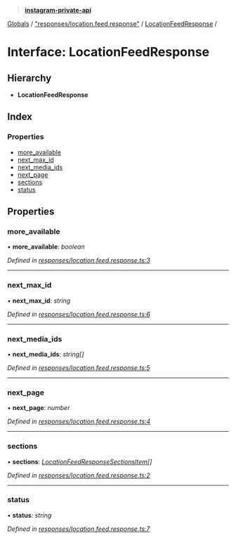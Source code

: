 > **[instagram-private-api](../README.md)**

[Globals](../globals.md) / ["responses/location.feed.response"](../modules/_responses_location_feed_response_.md) / [LocationFeedResponse](_responses_location_feed_response_.locationfeedresponse.md) /

# Interface: LocationFeedResponse

## Hierarchy

* **LocationFeedResponse**

## Index

### Properties

* [more_available](_responses_location_feed_response_.locationfeedresponse.md#more_available)
* [next_max_id](_responses_location_feed_response_.locationfeedresponse.md#next_max_id)
* [next_media_ids](_responses_location_feed_response_.locationfeedresponse.md#next_media_ids)
* [next_page](_responses_location_feed_response_.locationfeedresponse.md#next_page)
* [sections](_responses_location_feed_response_.locationfeedresponse.md#sections)
* [status](_responses_location_feed_response_.locationfeedresponse.md#status)

## Properties

###  more_available

• **more_available**: *boolean*

*Defined in [responses/location.feed.response.ts:3](https://github.com/Nerixyz/instagram-private-api/blob/e5037ee/src/responses/location.feed.response.ts#L3)*

___

###  next_max_id

• **next_max_id**: *string*

*Defined in [responses/location.feed.response.ts:6](https://github.com/Nerixyz/instagram-private-api/blob/e5037ee/src/responses/location.feed.response.ts#L6)*

___

###  next_media_ids

• **next_media_ids**: *string[]*

*Defined in [responses/location.feed.response.ts:5](https://github.com/Nerixyz/instagram-private-api/blob/e5037ee/src/responses/location.feed.response.ts#L5)*

___

###  next_page

• **next_page**: *number*

*Defined in [responses/location.feed.response.ts:4](https://github.com/Nerixyz/instagram-private-api/blob/e5037ee/src/responses/location.feed.response.ts#L4)*

___

###  sections

• **sections**: *[LocationFeedResponseSectionsItem](_responses_location_feed_response_.locationfeedresponsesectionsitem.md)[]*

*Defined in [responses/location.feed.response.ts:2](https://github.com/Nerixyz/instagram-private-api/blob/e5037ee/src/responses/location.feed.response.ts#L2)*

___

###  status

• **status**: *string*

*Defined in [responses/location.feed.response.ts:7](https://github.com/Nerixyz/instagram-private-api/blob/e5037ee/src/responses/location.feed.response.ts#L7)*